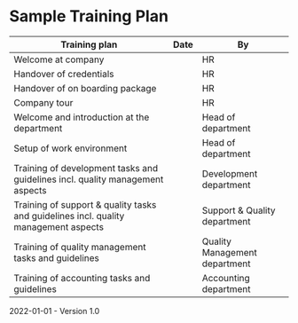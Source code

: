 # Sample Training Plan

| Training plan                                                | Date | By                            |
| ------------------------------------------------------------ | ---- | ----------------------------- |
| Welcome at company                                           |      | HR                            |
| Handover of credentials                                      |      | HR                            |
| Handover of on boarding package                              |      | HR                            |
| Company tour                                                 |      | HR                            |
| Welcome and introduction at the department                   |      | Head of department            |
| Setup of work environment                                    |      | Head of department            |
| Training of development tasks and guidelines incl. quality management aspects |      | Development department        |
| Training of support & quality tasks and guidelines incl. quality management aspects |      | Support & Quality department  |
| Training of quality management tasks and guidelines          |      | Quality Management department |
| Training of accounting tasks and guidelines                  |      | Accounting department         |



2022-01-01 - Version 1.0

